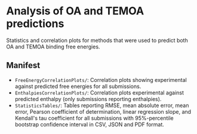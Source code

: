 # Analysis of OA and TEMOA predictions

Statistics and correlation plots for methods that were used to predict both OA and TEMOA binding free energies.

## Manifest

- `FreeEnergyCorrelationPlots/`: Correlation plots showing experimental against predicted free energies for all submissions.
- `EnthalpiesCorrelationPlots/`: Correlation plots experimental against predicted enthalpy (only submissions reporting enthalpies).
- `StatisticsTables/`: Tables reporting RMSE, mean absolute error, mean error, Pearson coefficient of determination,
linear regression slope, and Kendall's tau coefficient for all submissions with 95%-percentile bootstrap confidence
interval in CSV, JSON and PDF format.
